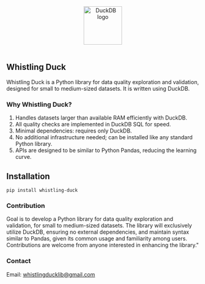 <div align="center">
  <picture>
    <source media="(prefers-color-scheme: light)" srcset="logo/whdu.png">
    <source media="(prefers-color-scheme: dark)" srcset="logo/whdu.png">
    <img alt="DuckDB logo" src="logo/whdu.png" height="100">
  </picture>
</div>
<br>

## Whistling Duck

Whistling Duck is a Python library for data quality exploration and validation, designed for small to medium-sized datasets. It is written using DuckDB.

### Why Whistling Duck?

1. Handles datasets larger than available RAM efficiently with DuckDB.
2. All quality checks are implemented in DuckDB SQL for speed.
3. Minimal dependencies: requires only DuckDB.
4. No additional infrastructure needed; can be installed like any standard Python library.
5. APIs are designed to be similar to Python Pandas, reducing the learning curve.

## Installation

```
pip install whistling-duck
```

### Contribution 

Goal is to develop a Python library for data quality exploration and validation, for small to medium-sized datasets. The library will exclusively utilize DuckDB, ensuring no external dependencies, and maintain syntax similar to Pandas, given its common usage and familiarity among users. Contributions are welcome from anyone interested in enhancing the library."

### Contact 
Email: whistlingducklib@gmail.com

